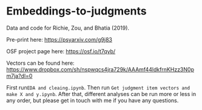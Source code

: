 # Embeddings-to-judgments

Data and code for Richie, Zou, and Bhatia (2019).

Pre-print here: https://psyarxiv.com/g9j83

OSF project page here: https://osf.io/t7qyb/

Vectors can be found here: https://www.dropbox.com/sh/nspwqcs4jra729k/AAAmf44ldkfrnKHzz3N0pm7ja?dl=0

First run`EDA and cleaing.ipynb`. Then run `Get judgment item vectors and make X and y.ipynb`. After that, different analyses can be run more or less in any order, but please get in touch with me if you have any questions.
